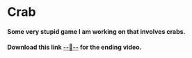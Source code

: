 # Crab
#### Some very stupid game I am working on that involves crabs.
#### Download this link [--🦀--](https://drive.google.com/file/d/1ggZPY7mvHLrhGanrTvC-nfHuj9EHLJqs/view?usp=sharing) for the ending video.
